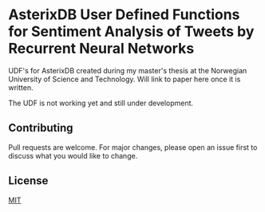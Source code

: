 # AsterixDB User Defined Functions for Sentiment Analysis of Tweets by Recurrent Neural Networks 

UDF's for AsterixDB created during my master's thesis at the Norwegian University of Science and Technology. Will link to paper here once it is written.

The UDF is not working yet and still under development.

## Contributing
Pull requests are welcome. For major changes, please open an issue first to discuss what you would like to change.

## License
[MIT](https://choosealicense.com/licenses/mit/)